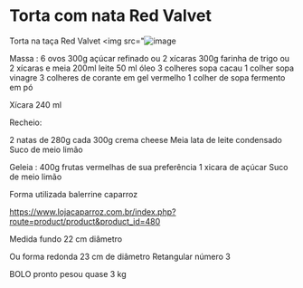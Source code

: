 # Torta com nata Red Valvet
Torta na taça Red Valvet
<img src="![image](https://github.com/KatiaElys/Torta-na-ta-a-Red-Valvet/assets/145511545/031c9c66-f6af-4a42-a23d-5c0d62bfd7ea)
<HEAD></HEAD>

Massa :
6 ovos
300g açúcar refinado ou 2 xícaras
300g farinha de trigo ou 2 xícaras e meia
200ml leite
50 ml óleo
3 colheres sopa cacau
1 colher sopa vinagre
3 colheres de corante em gel vermelho
1 colher de sopa fermento em pó

Xícara 240 ml


Recheio:

2 natas de 280g cada
300g crema cheese
Meia lata de leite condensado
Suco de meio limão


Geleia :
400g frutas vermelhas de sua preferência
1 xicara de açúcar
Suco de meio limão


Forma utilizada balerrine caparroz

https://www.lojacaparroz.com.br/index.php?route=product/product&product_id=480

Medida fundo 22 cm diâmetro

Ou forma redonda 23 cm de diâmetro
Retangular número 3

BOLO pronto pesou quase 3 kg
